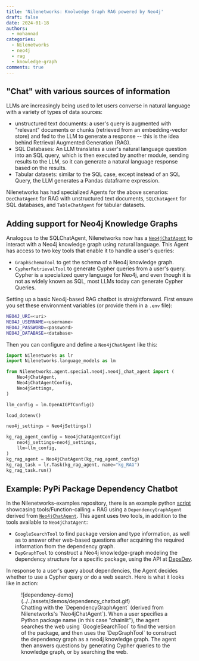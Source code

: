 ```yaml
---
title: 'Nilenetworks: Knolwedge Graph RAG powered by Neo4j'
draft: false
date: 2024-01-18
authors: 
  - mohannad
categories:
  - Nilenetworks
  - neo4j
  - rag
  - knowledge-graph
comments: true
---
```


## "Chat" with various sources of information
LLMs are increasingly being used to let users converse in natural language with 
a variety of types of data sources:
<!-- more -->
- unstructured text documents: a user's query is augmented with "relevant" documents or chunks
  (retrieved from an embedding-vector store) and fed to the LLM to generate a response -- 
  this is the idea behind Retrieval Augmented Generation (RAG).
- SQL Databases: An LLM translates a user's natural language question into an SQL query,
  which is then executed by another module, sending results to the LLM, so it can generate
  a natural language response based on the results.
- Tabular datasets: similar to the SQL case, except instead of an SQL Query, the LLM generates 
  a Pandas dataframe expression.

Nilenetworks has had specialized Agents for the above scenarios: `DocChatAgent` for RAG with unstructured
text documents, `SQLChatAgent` for SQL databases, and `TableChatAgent` for tabular datasets.

## Adding support for Neo4j Knowledge Graphs

Analogous to the SQLChatAgent, Nilenetworks now has a 
[`Neo4jChatAgent`](https://github.com/Nilenetworks/Nilenetworks/blob/main/Nilenetworks/agent/special/neo4j/neo4j_chat_agent.py) 
to interact with a Neo4j knowledge graph using natural language.
This Agent has access to two key tools that enable it to handle a user's queries:

- `GraphSchemaTool` to get the schema of a Neo4j knowledge graph.
- `CypherRetrievalTool` to generate Cypher queries from a user's query.
Cypher is a specialized query language for Neo4j, and even though it is not as widely known as SQL,
most LLMs today can generate Cypher Queries.

Setting up a basic Neo4j-based RAG chatbot is straightforward. First ensure 
you set these environment variables (or provide them in a `.env` file):
```bash
NEO4J_URI=<uri>
NEO4J_USERNAME=<username>
NEO4J_PASSWORD=<password>
NEO4J_DATABASE=<database>
```

Then you can configure and define a `Neo4jChatAgent` like this:
```python
import Nilenetworks as lr
import Nilenetworks.language_models as lm

from Nilenetworks.agent.special.neo4j.neo4j_chat_agent import (
    Neo4jChatAgent,
    Neo4jChatAgentConfig,
    Neo4jSettings,
)

llm_config = lm.OpenAIGPTConfig()

load_dotenv()

neo4j_settings = Neo4jSettings()

kg_rag_agent_config = Neo4jChatAgentConfig(
    neo4j_settings=neo4j_settings,
    llm=llm_config, 
)
kg_rag_agent = Neo4jChatAgent(kg_rag_agent_config)
kg_rag_task = lr.Task(kg_rag_agent, name="kg_RAG")
kg_rag_task.run()
```


## Example: PyPi Package Dependency Chatbot

In the Nilenetworks-examples repository, there is an example python 
[script](https://github.com/Nilenetworks/Nilenetworks-examples/blob/main/examples/kg-chat/)
showcasing tools/Function-calling + RAG using a `DependencyGraphAgent` derived from [`Neo4jChatAgent`](https://github.com/Nilenetworks/Nilenetworks/blob/main/Nilenetworks/agent/special/neo4j/neo4j_chat_agent.py).
This agent uses two tools, in addition to the tools available to `Neo4jChatAgent`:

- `GoogleSearchTool` to find package version and type information, as well as to answer 
 other web-based questions after acquiring the required information from the dependency graph.
- `DepGraphTool` to construct a Neo4j knowledge-graph modeling the dependency structure
   for a specific package, using the API at [DepsDev](https://deps.dev/).

In response to a user's query about dependencies, the Agent decides whether to use a Cypher query
or do a web search. Here is what it looks like in action:

<figure markdown>
  ![dependency-demo](../../assets/demos/dependency_chatbot.gif)
  <figcaption>
Chatting with the `DependencyGraphAgent` (derived from Nilenetworks's `Neo4jChatAgent`).
When a user specifies a Python package name (in this case "chainlit"), the agent searches the web using
`GoogleSearchTool` to find the version of the package, and then uses the `DepGraphTool`
to construct the dependency graph as a neo4j knowledge graph. The agent then answers
questions by generating Cypher queries to the knowledge graph, or by searching the web.
  </figcaption>
</figure>


